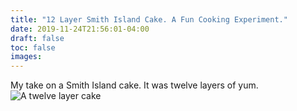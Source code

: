 ```yaml
---
title: "12 Layer Smith Island Cake. A Fun Cooking Experiment."
date: 2019-11-24T21:56:01-04:00
draft: false
toc: false
images:
---
```

My take on a Smith Island cake. It was twelve layers of yum.
![A twelve layer cake](12-layer-cake.jpg)

